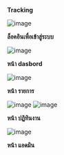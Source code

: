 **Tracking**


![image](https://github.com/user-attachments/assets/3f7a984a-dcab-4d90-bf76-4cc225f73a5e)

**ล็อคอินเพื่อเข้าสู่ระบบ**

![image](https://github.com/user-attachments/assets/a14ea9f9-cbb5-4a87-89ae-5b8db0a06214)

**หน้า dasbord**

![image](https://github.com/user-attachments/assets/1fdadf6d-c1d2-4cfa-8a16-1a3ab10f3b84)

**หน้า รายการ**

![image](https://github.com/user-attachments/assets/f05384ca-485c-4070-b3d8-ff33ae900a76)
![image](https://github.com/user-attachments/assets/bf40c675-6472-4963-95c4-7781a6d93340)

**หน้า ปฏิทินงาน**

![image](https://github.com/user-attachments/assets/0322d83f-44b1-45b6-9bfb-dfce4a51f51e)

**หน้า แอดมิน**
